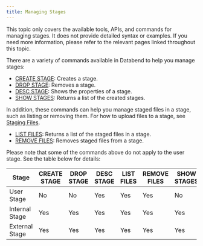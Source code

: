 ```yaml
---
title: Managing Stages
---
```


This topic only covers the available tools, APIs, and commands for managing stages. It does not provide detailed syntax or examples. If you need more information, please refer to the relevant pages linked throughout this topic.

There are a variety of commands available in Databend to help you manage stages:

- [CREATE STAGE](/doc/sql-commands/ddl/stage/ddl-create-stage): Creates a stage. 
- [DROP STAGE](/doc/sql-commands/ddl/stage/ddl-drop-stage): Removes a stage.
- [DESC STAGE](/doc/sql-commands/ddl/stage/ddl-desc-stage): Shows the properties of a stage.
- [SHOW STAGES](/doc/sql-commands/ddl/stage/ddl-show-stages): Returns a list of the created stages.

In addition, these commands can help you manage staged files in a stage, such as listing or removing them. For how to upload files to a stage, see [Staging Files](02-stage-files.md).

- [LIST FILES](/doc/sql-commands/ddl/stage/ddl-list-stage): Returns a list of the staged files in a stage.
- [REMOVE FILES](/doc/sql-commands/ddl/stage/ddl-remove-stage): Removes staged files from a stage.

Please note that some of the commands above do not apply to the user stage. See the table below for details:

| Stage          | CREATE STAGE | DROP STAGE | DESC STAGE | LIST FILES | REMOVE FILES | SHOW STAGES |
|----------------|--------------|------------|------------|------------|--------------|-------------|
| User Stage     | No           | No         | Yes        | Yes        | Yes          | No          |
| Internal Stage | Yes          | Yes        | Yes        | Yes        | Yes          | Yes         |
| External Stage | Yes          | Yes        | Yes        | Yes        | Yes          | Yes         |